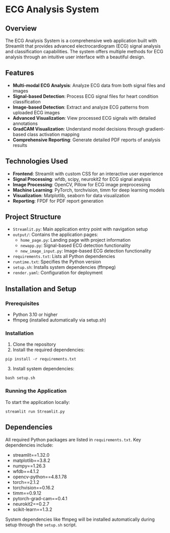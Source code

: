 # ECG Analysis System

## Overview

The ECG Analysis System is a comprehensive web application built with Streamlit that provides advanced electrocardiogram (ECG) signal analysis and classification capabilities. The system offers multiple methods for ECG analysis through an intuitive user interface with a beautiful design.

## Features

- **Multi-modal ECG Analysis**: Analyze ECG data from both signal files and images
- **Signal-based Detection**: Process ECG signal files for heart condition classification
- **Image-based Detection**: Extract and analyze ECG patterns from uploaded ECG images
- **Advanced Visualization**: View processed ECG signals with detailed annotations
- **GradCAM Visualization**: Understand model decisions through gradient-based class activation mapping
- **Comprehensive Reporting**: Generate detailed PDF reports of analysis results

## Technologies Used

- **Frontend**: Streamlit with custom CSS for an interactive user experience
- **Signal Processing**: wfdb, scipy, neurokit2 for ECG signal analysis
- **Image Processing**: OpenCV, Pillow for ECG image preprocessing
- **Machine Learning**: PyTorch, torchvision, timm for deep learning models
- **Visualization**: Matplotlib, seaborn for data visualization
- **Reporting**: FPDF for PDF report generation

## Project Structure

- `Streamlit.py`: Main application entry point with navigation setup
- `output/`: Contains the application pages:
  - `home_page.py`: Landing page with project information
  - `newapp.py`: Signal-based ECG detection functionality
  - `new_image_input.py`: Image-based ECG detection functionality
- `requirements.txt`: Lists all Python dependencies
- `runtime.txt`: Specifies the Python version
- `setup.sh`: Installs system dependencies (ffmpeg)
- `render.yaml`: Configuration for deployment

## Installation and Setup

### Prerequisites

- Python 3.10 or higher
- ffmpeg (installed automatically via setup.sh)

### Installation

1. Clone the repository
2. Install the required dependencies:

```
pip install -r requirements.txt
```

3. Install system dependencies:

```
bash setup.sh
```

### Running the Application

To start the application locally:

```
streamlit run Streamlit.py
```


## Dependencies

All required Python packages are listed in `requirements.txt`. Key dependencies include:

- streamlit==1.32.0
- matplotlib==3.8.2
- numpy==1.26.3
- wfdb==4.1.2
- opencv-python==4.8.1.78
- torch==2.1.2
- torchvision==0.16.2
- timm==0.9.12
- pytorch-grad-cam==0.4.1
- neurokit2==0.2.7
- scikit-learn==1.3.2

System dependencies like ffmpeg will be installed automatically during setup through the `setup.sh` script.
